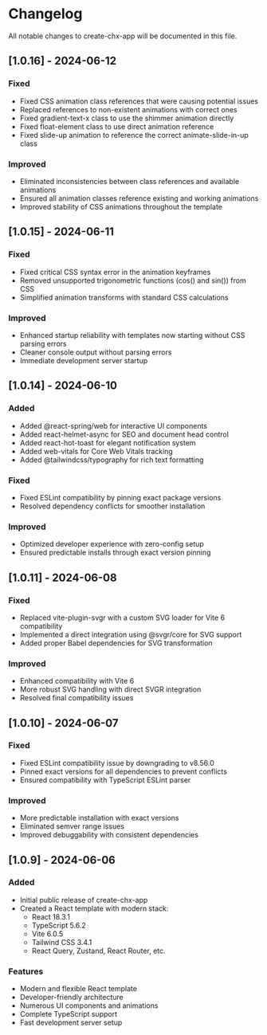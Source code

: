 # Changelog

All notable changes to create-chx-app will be documented in this file.

## [1.0.16] - 2024-06-12

### Fixed

- Fixed CSS animation class references that were causing potential issues
- Replaced references to non-existent animations with correct ones
- Fixed gradient-text-x class to use the shimmer animation directly
- Fixed float-element class to use direct animation reference
- Fixed slide-up animation to reference the correct animate-slide-in-up class

### Improved

- Eliminated inconsistencies between class references and available animations
- Ensured all animation classes reference existing and working animations
- Improved stability of CSS animations throughout the template

## [1.0.15] - 2024-06-11

### Fixed

- Fixed critical CSS syntax error in the animation keyframes
- Removed unsupported trigonometric functions (cos() and sin()) from CSS
- Simplified animation transforms with standard CSS calculations

### Improved

- Enhanced startup reliability with templates now starting without CSS parsing errors
- Cleaner console output without parsing errors
- Immediate development server startup

## [1.0.14] - 2024-06-10

### Added

- Added @react-spring/web for interactive UI components
- Added react-helmet-async for SEO and document head control
- Added react-hot-toast for elegant notification system
- Added web-vitals for Core Web Vitals tracking
- Added @tailwindcss/typography for rich text formatting

### Fixed

- Fixed ESLint compatibility by pinning exact package versions
- Resolved dependency conflicts for smoother installation

### Improved

- Optimized developer experience with zero-config setup
- Ensured predictable installs through exact version pinning

## [1.0.11] - 2024-06-08

### Fixed

- Replaced vite-plugin-svgr with a custom SVG loader for Vite 6 compatibility
- Implemented a direct integration using @svgr/core for SVG support
- Added proper Babel dependencies for SVG transformation

### Improved

- Enhanced compatibility with Vite 6
- More robust SVG handling with direct SVGR integration
- Resolved final compatibility issues

## [1.0.10] - 2024-06-07

### Fixed

- Fixed ESLint compatibility issue by downgrading to v8.56.0
- Pinned exact versions for all dependencies to prevent conflicts
- Ensured compatibility with TypeScript ESLint parser

### Improved

- More predictable installation with exact versions
- Eliminated semver range issues
- Improved debuggability with consistent dependencies

## [1.0.9] - 2024-06-06

### Added

- Initial public release of create-chx-app
- Created a React template with modern stack:
  - React 18.3.1
  - TypeScript 5.6.2
  - Vite 6.0.5
  - Tailwind CSS 3.4.1
  - React Query, Zustand, React Router, etc.

### Features

- Modern and flexible React template
- Developer-friendly architecture
- Numerous UI components and animations
- Complete TypeScript support
- Fast development server setup

